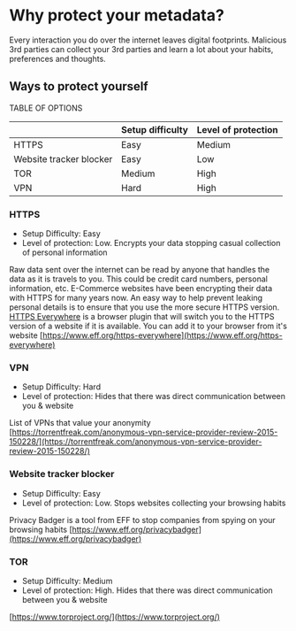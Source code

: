 ---
---

# Why protect your metadata?
Every interaction you do over the internet leaves digital footprints. Malicious 3rd parties can collect your 3rd parties and learn a lot about your habits, preferences and thoughts.

## Ways to protect yourself

TABLE OF OPTIONS

|				| Setup	difficulty		| Level of protection	|
| ------------- | ------------- | --------------------- |
| HTTPS      	| Easy			| Medium	|
| Website tracker blocker | Easy | Low 		|
| TOR			| Medium		| High		|
| VPN			| Hard			| High		|

### HTTPS
* Setup Difficulty: Easy
* Level of protection: Low. Encrypts your data stopping casual collection of personal information

Raw data sent over the internet can be read by anyone that handles the data as it is travels to you. This could be credit card numbers, personal information, etc.
E-Commerce websites have been encrypting their data with HTTPS for many years now. An easy way to help prevent leaking personal details is to ensure that you use the more secure HTTPS version. [HTTPS Everywhere](https://www.eff.org/https-everywhere) is a browser plugin that will switch you to the HTTPS version of a website if it is available. You can add it to your browser from it's website [https://www.eff.org/https-everywhere](https://www.eff.org/https-everywhere)

### VPN
* Setup Difficulty: Hard
* Level of protection: Hides that there was direct communication between you & website

List of VPNs that value your anonymity [https://torrentfreak.com/anonymous-vpn-service-provider-review-2015-150228/](https://torrentfreak.com/anonymous-vpn-service-provider-review-2015-150228/)

### Website tracker blocker
* Setup Difficulty: Easy
* Level of protection: Low. Stops websites collecting your browsing habits 

Privacy Badger is a tool from EFF to stop companies from spying on your browsing habits [https://www.eff.org/privacybadger](https://www.eff.org/privacybadger)

### TOR
* Setup Difficulty: Medium
* Level of protection: High. Hides that there was direct communication between you & website

[https://www.torproject.org/](https://www.torproject.org/)